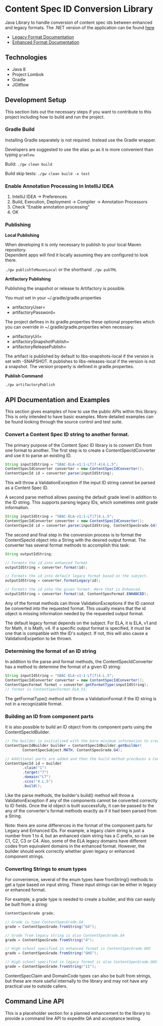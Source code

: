 # Content Spec ID Conversion Library

Java Library to handle conversion of content spec ids between enhanced and legacy formats.  The .NET version of the application can be found [here](https://github.com/SmarterApp/SC_ContentSpecId)

* [Legacy Format Documentation](https://www.smarterapp.org/documents/InterpretingSmarterBalancedStandardIDs.html)
* [Enhanced Format Documentation](https://www.smarterapp.org/documents/ContentSpecificationIdFormats.pdf)

## Technologies

* Java 8
* Project Lombok 
* Gradle
* JGitflow

## Development Setup
This section lists out the necessary steps if you want to contribute to this project including how to build and run the project.

### Gradle Build
Installing Gradle separately is not required. Instead use the Gradle wrapper.  

Developers are suggested to use the alias ```gw``` as it is more convenient than typing  ```gradlew```.

Build: ```./gw clean build```

Build skip tests: ```./gw clean build -x test```

### Enable Annotation Processing in IntelliJ IDEA
1. IntelliJ IDEA -> Preferences
2. Build, Execution, Deployment -> Compiler -> Annotation Processors
3. Check "Enable annotation processing"
4. OK

### Publishing

__Local Publishing__

When developing it is only necessary to publish to your local Maven repository.  
Dependent apps will find it locally assuming they are configured to look there.

```./gw publishToMavenLocal``` or the shorthand ```./gw pubTML```

__Artifactory Publishing__

Publishing the snapshot or release to Artifactory is possible.

You must set in your ~/.gradle/gradle.properties

* artifactoryUser=
* artifactoryPassword=

The project defines in its gradle.properties these optional properties which you can override in 
 ~/.gradle/gradle.properties when necessary.

* artifactoryUrl=
* artifactorySnapshotPublish=
* artifactoryReleasePublish=

The artifact is published by default to libs-snapshots-local if the version is set with -SNAPSHOT.
It publishes to libs-releases-local if the version is not a snapshot.  The version property is defined
in gradle.properties.

__Publish Command__

```./gw artifactoryPublish```

## API Documentation and Examples
This section gives examples of how to use the public APIs within this library.  This is only intended to have basic examples.  More detailed examples can be found looking through the source control and test suite.

### Convert a Content Spec ID string to another format.
The primary purpose of the Content Spec ID library is to convert IDs from one format to another.
The first step is to create a ContentSpecIdConverter and use it to parse an existing ID.

```java
String inputIdString = "SBAC-ELA-v1:1-LT|7-4|4.L.5";
ContentSpecIdConverter converter = new ContentSpecIdConverter();
ContentSpecId id = converter.parse(inputIdString);
``` 

This will throw a ValidationException if the input ID string cannot be parsed as a Content Spec ID.

A second parse method allows passing the default grade level in addition to the ID string. This supports parsing
legacy IDs, which sometimes omit grade information. 

```java
String inputIdString = "SBAC-ELA-v1:1-LT|7|4.L.5";
ContentSpecIdConverter converter = new ContentSpecIdConverter();
ContentSpecId id = converter.parse(inputIdString, ContentSpecGrade.G4);
``` 

The second and final step in the conversion process is to format the ContentSpecId object into a String with
the desired output format. The converter has several format methods to accomplish this task:

```java
String outputIdString;

// Formats the id into enhanced format
outputIdString = converter.format(id);

// Formats the id into default legacy format based on the subject.
outputIdString = converter.formatLegacy(id); 

// Formats the id into the given format. Here that is Enhanced.
outputIdString = converter.format(id, ContentSpecFormat.ENHANCED); 
```

Any of the format methods can throw ValidationExceptions if the ID cannot be converted into the requested format.
This usually means that the id object is missing information needed by the requested output format.

The default legacy format depends on the subject. For ELA, it is ELA, v1 and for Math, it is Math, v4. 
If a specific output format is specified, it must be one that is compatible with the ID's subject. If not,
this will also cause a ValidationExcpetion to be thrown.

### Determining the format of an ID string
In addition to the parse and format methods, the ContentSpecIdConverter has a method to determine 
the format of a given ID string:
```java
String inputIdString = "SBAC-ELA-v1:1-LT|7|4.L.5";
ContentSpecIdConverter converter = new ContentSpecIdConverter();
ContentSpecFormat format = converter.getFormatType(inputIdString);
// format is ContentSpecFormat.ELA_V1;
```
The getFormatType() method will throw a ValidationFormat if the ID string is not in a recognizable format.

### Building an ID from component parts
It is also possible to build an ID object from its component parts using the ContentSpecIdBuilder.
```java
// The builder is initialized with the bare minimum information to create a valid ID.
ContentSpecIdBuilder builder = ContentSpecIdBuilder.getBuilder(
        ContentSpecSubject.MATH, ContentSpecGrade.G4);

// Additional parts are added and then the build method procduces a ContentSpecId object
ContentSpecId id = builder
        .claim("1")
        .target("7")
        .domain("LT")
        .ccss("4.L.5")
        .build();
```

Like the parse methods, the builder's build() method will throw a ValidationException if any of the components cannot
be converted correctly to ID fields. Once the id object is built successfully, it can be passed to the any of the
converter's format methods exactly as if it had been parsed from a String.

Note: there are some differences in the format of the component parts for Legacy and Enhanced IDs. For example,
a legacy claim string is just a number from 1 to 4, but an enhanced claim string has a C prefix, so can be C1, C2, C3 or C4.
Also, some of the ELA legacy domains have different codes from equivalent domains in the enhanced format. 
However, the builder should work correctly whether given legacy or enhanced component strings.

### Converting Strings to enum types
For convenience, several of the enum types have fromString() methods to get a type based on input string. These input
strings can be either in legacy or enhanced format.

For example, a grade type is needed to create a builder, and this can easily be built
from a string:

```java
ContentSpecGrade grade;

// Grade is type ContentSpecGrade.G4
grade = ContentSpecGrade.fromString("G4");

// Grade from legacy string is also ContentSpecGrade.G4
grade = ContentSpecGrade.fromString("4");

// High school specified in enhanced format is ContentSpecGrade.GHS
grade = ContentSpecGrade.fromString("GHS");

// High school specified in legacy format is also ContentSpecGrade.GHS
grade = ContentSpecGrade.fromString("11");
```

ContentSpecClaim and DomainCode types can also be built from strings, but these are more useful internally to the 
library and may not have any practical use to outside callers. 

## Command Line API
This is a placeholder section for a planned enhancement to the library
to provide a command line API to expedite QA and acceptance testing.